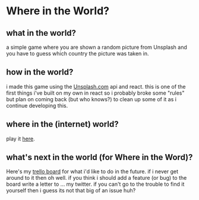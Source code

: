 # Where in the World?

## what in the world?
a simple game where you are shown a random picture from Unsplash and you have to guess which country the picture was taken in.

## how in the world?
i made this game using the [Unsplash.com](http://unsplash.com) api and react. this is one of the first things i've built on my own in react so i probably broke some "rules" but plan on coming back (but who knows?) to clean up some of it as i continue developing this.

## where in the (internet) world?
play it [here](https://where-in-the-world-unsplash.herokuapp.com/).

## what's next in the world (for Where in the Word)?
Here's my [trello board](https://trello.com/b/V5H3N3zi/where-in-the-world) for what i'd like to do in the future. if i never get around to it then oh well. if you think i should add a feature (or bug) to the board write a letter to ... my twitter. if you can't go to the trouble to find it yourself then i guess its not that big of an issue huh?